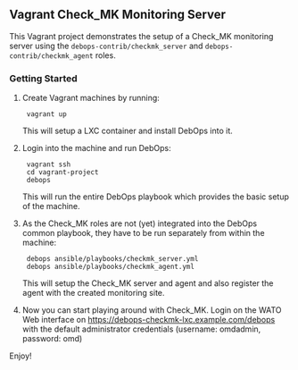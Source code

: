 ## Vagrant Check_MK Monitoring Server

This Vagrant project demonstrates the setup of a Check_MK monitoring server
using the `debops-contrib/checkmk_server` and `debops-contrib/checkmk_agent`
roles.


### Getting Started

1. Create Vagrant machines by running:

        vagrant up

   This will setup a LXC container and install DebOps into it.

2. Login into the machine and run DebOps:

        vagrant ssh
        cd vagrant-project
        debops

   This will run the entire DebOps playbook which provides the basic setup
   of the machine.

3. As the Check_MK roles are not (yet) integrated into the DebOps common
   playbook, they have to be run separately from within the machine:

        debops ansible/playbooks/checkmk_server.yml
        debops ansible/playbooks/checkmk_agent.yml

   This will setup the Check_MK server and agent and also register the agent
   with the created monitoring site.

5. Now you can start playing around with Check_MK. Login on the WATO Web
   interface on https://debops-checkmk-lxc.example.com/debops with the default
   administrator credentials (username: omdadmin, password: omd)

Enjoy!
